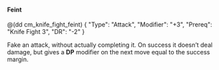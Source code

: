 #### Feint

@(dd cm_knife_fight_feint) 
{ "Type": "Attack",
	"Modifier": "+3",
	"Prereq": "Knife Fight 3",
	"DR": "-2"
}

Fake an attack, without actually completing it. On success it doesn’t
deal damage, but gives a **DP** modifier on the next move equal to
the success margin.
